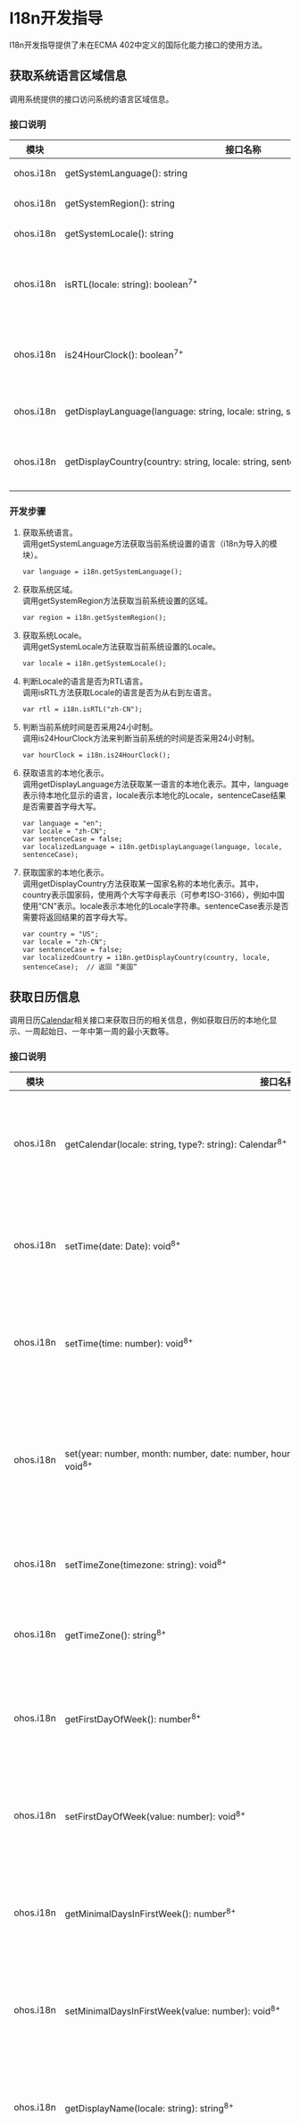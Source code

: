 # I18n开发指导

I18n开发指导提供了未在ECMA 402中定义的国际化能力接口的使用方法。

## 获取系统语言区域信息

调用系统提供的接口访问系统的语言区域信息。


### 接口说明

| 模块 | 接口名称 | 描述 |
| -------- | -------- | -------- |
| ohos.i18n | getSystemLanguage():&nbsp;string | 获取系统语言。 |
| ohos.i18n | getSystemRegion():&nbsp;string | 获取系统区域。 |
| ohos.i18n | getSystemLocale():&nbsp;string | 获取系统Locale。 |
| ohos.i18n | isRTL(locale:&nbsp;string):&nbsp;boolean<sup>7+</sup> | locale对应的语言是否为从右到左语言。 |
| ohos.i18n | is24HourClock():&nbsp;boolean<sup>7+</sup> | 获取当前系统时间是否采用24小时制 |
| ohos.i18n | getDisplayLanguage(language:&nbsp;string,&nbsp;locale:&nbsp;string,&nbsp;sentenceCase?:&nbsp;boolean):&nbsp;string | 获取语言的本地化表示。 |
| ohos.i18n | getDisplayCountry(country:&nbsp;string,&nbsp;locale:&nbsp;string,&nbsp;sentenceCase?:&nbsp;boolean):&nbsp;string | 获取国家名称的本地化表示。 |


### 开发步骤

1. 获取系统语言。<br>
   调用getSystemLanguage方法获取当前系统设置的语言（i18n为导入的模块）。

   
   ```
   var language = i18n.getSystemLanguage();
   ```

2. 获取系统区域。<br>
   调用getSystemRegion方法获取当前系统设置的区域。
     
   ```
   var region = i18n.getSystemRegion();
   ```

3. 获取系统Locale。<br>
   调用getSystemLocale方法获取当前系统设置的Locale。
     
   ```
   var locale = i18n.getSystemLocale();
   ```

4. 判断Locale的语言是否为RTL语言。<br>
   调用isRTL方法获取Locale的语言是否为从右到左语言。

   
   ```
   var rtl = i18n.isRTL("zh-CN");
   ```

5. 判断当前系统时间是否采用24小时制。<br>
   调用is24HourClock方法来判断当前系统的时间是否采用24小时制。
     
   ```
   var hourClock = i18n.is24HourClock();
   ```

6. 获取语言的本地化表示。<br>
   调用getDisplayLanguage方法获取某一语言的本地化表示。其中，language表示待本地化显示的语言，locale表示本地化的Locale，sentenceCase结果是否需要首字母大写。
     
   ```
   var language = "en";
   var locale = "zh-CN";
   var sentenceCase = false;
   var localizedLanguage = i18n.getDisplayLanguage(language, locale, sentenceCase);
   ```

7. 获取国家的本地化表示。<br>
     调用getDisplayCountry方法获取某一国家名称的本地化表示。其中，country表示国家码，使用两个大写字母表示（可参考ISO-3166），例如中国使用“CN”表示。locale表示本地化的Locale字符串。sentenceCase表示是否需要将返回结果的首字母大写。
     
   ```
   var country = "US";
   var locale = "zh-CN";
   var sentenceCase = false;
   var localizedCountry = i18n.getDisplayCountry(country, locale, sentenceCase);  // 返回 “美国”
   ```


## 获取日历信息

调用日历[Calendar](../reference/apis/js-apis-intl.md)相关接口来获取日历的相关信息，例如获取日历的本地化显示、一周起始日、一年中第一周的最小天数等。


### 接口说明

| 模块 | 接口名称 | 描述 |
| -------- | -------- | -------- |
| ohos.i18n | getCalendar(locale:&nbsp;string,&nbsp;type?:&nbsp;string):&nbsp;Calendar<sup>8+</sup> | 获取指定locale和type的日历对象。 |
| ohos.i18n | setTime(date:&nbsp;Date): void<sup>8+</sup> | 设置日历对象内部的时间日期。 |
| ohos.i18n | setTime(time:&nbsp;number): void<sup>8+</sup> | 设置日历对象内部的时间日期。 |
| ohos.i18n | set(year:&nbsp;number,&nbsp;month:&nbsp;number,&nbsp;date:&nbsp;number,&nbsp;hour?:&nbsp;number,&nbsp;minute?:&nbsp;number,&nbsp;second?:&nbsp;number): void<sup>8+</sup> | 设置日历对象的年、月、日、时、分、秒。 |
| ohos.i18n | setTimeZone(timezone:&nbsp;string): void<sup>8+</sup> | 设置日历对象的时区。 |
| ohos.i18n | getTimeZone():&nbsp;string<sup>8+</sup> | 获取日历对象的时区。 |
| ohos.i18n | getFirstDayOfWeek():&nbsp;number<sup>8+</sup> | 获取日历对象的一周起始日。 |
| ohos.i18n | setFirstDayOfWeek(value:&nbsp;number): void<sup>8+</sup> | 设置日历对象的一周起始日。 |
| ohos.i18n | getMinimalDaysInFirstWeek():&nbsp;number<sup>8+</sup> | 获取一年中第一周的最小天数。 |
| ohos.i18n | setMinimalDaysInFirstWeek(value:&nbsp;number): void<sup>8+</sup> | 设置一年中第一周的最小天数。 |
| ohos.i18n | getDisplayName(locale:&nbsp;string):&nbsp;string<sup>8+</sup> | 获取日历对象的本地化表示。 |
| ohos.i18n | isWeekend(date?:&nbsp;Date):&nbsp;boolean<sup>8+</sup> | 判断给定的日期是否在日历中是周末。 |


### 开发步骤

1. 实例化日历对象。<br>
   调用getCalendar方法获取指定locale和type的时区对象（i18n为导入的模块）。其中，type表示合法的日历类型，目前合法的日历类型包括："buddhist", "chinese", "coptic", "ethiopic", "hebrew", "gregory", "indian", "islamic_civil", "islamic_tbla", "islamic_umalqura", "japanese", "persian"。当type没有给出时，采用区域默认的日历类型。

   
   ```
   var calendar = i18n.getCalendar("zh-CN", "gregory);
   ```

2. 设置日历对象的时间。<br>
   调用setTime方法设置日历对象的时间。setTime方法接收两种类型的参数。一种是传入一个Date对象，另一种是传入一个数值表示从1970.1.1 00:00:00 GMT逝去的毫秒数。
     
   ```
   var date1 = new Date();
   calendar.setTime(date1);
   var date2 = 1000;
   calendar.setTime(date2);
   ```

3. 设置日历对象的年、月、日、时、分、秒。<br>
   调用set方法设置日历对象的年、月、日、时、分、秒。
     
   ```
   calendar.set(2021, 12, 21, 6, 0, 0)
   ```

4. 设置、获取日历对象的时区。<br>
   调用setTimeZone方法和getTimeZone方法来设置、获取日历对象的时区。其中，setTimeZone方法需要传入一个字符串表示需要设置的时区。

   
   ```
   calendar.setTimeZone("Asia/Shanghai");
   var timezone = calendar.getTimeZone();
   ```

5. 设置、获取日历对象的一周起始日。<br>
   调用setFirstDayOfWeek方法和getFirstDayOfWeek方法设置、获取日历对象的一周起始日。其中，setFirstDayOfWeek需要传入一个数值表示一周的起始日，1代表周日，7代表周六。

   
   ```
   calendar.setFirstDayOfWeek(1);
   var firstDayOfWeek = calendar.getFirstDayOfWeek();
   ```

6. 设置、获取日历对象第一周的最小天数。<br>
   调用setMinimalDaysInFirstWeek方法和getMinimalDaysInFirstWeek方法来设置、获取日历对象第一周的最小天数。
     
   ```
   calendar.setMinimalDaysInFirstWeek(3);
   var minimalDaysInFirstWeek = calendar.getMinimalDaysInFirstWeek();
   ```

7. 获取日历对象的本地化显示。<br>
   调用getDisplayName来获取日历对象的本地化显示。

   
   ```
   var localizedName = calendar.getDisplayName("zh-CN");
   ```

8. 判断某一个日期是否为周末。<br>
   调用isWeekend方法来判断输入的Date是否为周末。

   
   ```
   var date = new Date();
   var weekend = calendar.isWeekend(date);
   ```


## 电话号码格式化

调用电话号码格式化[PhoneNumberFormat](../reference/apis/js-apis-intl.md)的接口，实现对针对不同国家电话号码的格式化以及判断电话号码格式是否正确的功能。


### 接口说明

| 模块 | 接口名称 | 描述 |
| -------- | -------- | -------- |
| ohos.i18n | constructor(country:&nbsp;string,&nbsp;options?:&nbsp;PhoneNumberFormatOptions)<sup>8+</sup> | 实例化PhoneNumberFormat对象。 |
| ohos.i18n | isValidNumber(number:&nbsp;string):&nbsp;boolean<sup>8+</sup> | 判断number是否是一个格式正确的电话号码。 |
| ohos.i18n | format(number:&nbsp;string):&nbsp;string<sup>8+</sup> | 对number按照指定国家及风格进行格式化。 |


### 开发步骤

1. 实例化电话号码格式化对象。<br>
   调用PhoneNumberFormat的构造函数来实例化电话号码格式化对象，需要传入电话号码的国家代码及格式化选项。其中，格式化选项是可选的，包括style选项，该选项的取值包括："E164", "INTERNATIONAL", "NATIONAL", "RFC3966"。

   
   ```
   var phoneNumberFormat = new i18n.PhoneNumberFormat("CN", {type: "E164"});
   ```

2. 判断电话号码格式是否正确。<br>
   调用isValidNumber方法来判断输入的电话号码的格式是否正确。
     
   ```
   var validNumber = phoneNumberFormat.isValidNumber("15812341234");
   ```

3. 电话号码格式化。<br>
   调用电话号码格式化对象的format方法来对输入的电话号码进行格式化。
     
   ```
   var formattedNumber = phoneNumberFormat.format("15812341234");
   ```


## 度量衡转换

度量衡转换接口可以实现度量衡转换的相关功能。


### 接口说明

| 模块 | 接口名称 | 描述 |
| -------- | -------- | -------- |
| ohos.i18n | unitConvert(fromUnit:&nbsp;UnitInfo,&nbsp;toUnit:&nbsp;UnitInfo,&nbsp;value:&nbsp;number,&nbsp;locale:&nbsp;string,&nbsp;style?:&nbsp;string):&nbsp;string<sup>8+</sup> | 将fromUnit的单位转换为toUnit的单位，并根据区域与风格进行格式化。 |


### 开发步骤

1. 度量衡单位转换。<br>
   调用[unitConvert](../reference/apis/js-apis-intl.md)方法实现度量衡单位转换，并进行格式化显示的功能。

   
   ```
   var fromUnit = {unit: "cup", measureSystem: "US"};
   var toUnit = {unit: "liter", measureSystem: "SI"};
   var number = 1000;
   var locale = "en-US";
   var style = "long";
   i18n.Util.unitConvert(fromUtil, toUtil, number, locale, style);
   ```


## 字母表索引

调用字母表索引[IndexUtil](../reference/apis/js-apis-intl.md)的接口可以获取不同Locale的字母表索引，以及实现计算字符串所属索引的功能。


### 接口说明

| 模块 | 接口名称 | 描述 |
| -------- | -------- | -------- |
| ohos.i18n | getInstance(locale?:&nbsp;string):&nbsp;IndexUtil<sup>8+</sup> | 实例化字母表索引对象。 |
| ohos.i18n | getIndexList():&nbsp;Array&lt;string&gt;<sup>8+</sup> | 获取当前Locale的索引列表。 |
| ohos.i18n | addLocale(locale:&nbsp;string): void<sup>8+</sup> | 将新的Locale对应的索引加入当前索引列表。 |
| ohos.i18n | getIndex(text:&nbsp;string):&nbsp;string<sup>8+</sup> | 获取text对应的索引。 |


### 开发步骤

1. 实例化字母表索引对象。<br>
   调用getInstance方法来实例化特定locale对应的字母表索引对象。当locale参数为空时，实例化系统默认Locale的字母表索引对象。

   
   ```
   var indexUtil = getInstance("zh-CN");
   ```

2. 获取索引列表。<br>
   调用getIndexList方法来获取当前Locale对应的字母表索引列表。
     
   ```
   var indexList = indexUtil.getIndexList();
   ```

3. 增加新的索引。<br>
   调用addLocale方法，将新的Locale对应的字母表索引添加到当前字母表索引列表中。
     
   ```
   indexUtil.addLocale("ar")
   ```

4. 获取字符串对应的索引。<br>
   调用getIndex方法来获取某一字符串对应的字母表索引。
     
   ```
   var text = "access index";
   indexUtil.getIndex(text);
   ```


## 获取文本断点位置

当文本比较长无法在一行进行显示时，调用文本断点[BreakIterator8](../reference/apis/js-apis-intl.md)的接口，来获取文本可以断行的位置。


### 接口说明

| 模块 | 接口名称 | 描述 |
| -------- | -------- | -------- |
| ohos.i18n | getLineInstance(locale:&nbsp;string):&nbsp;BreakIterator<sup>8+</sup> | 实例化断行对象。 |
| ohos.i18n | setLineBreakText(text:&nbsp;string): void<sup>8+</sup> | 设置要处理的文本。 |
| ohos.i18n | getLineBreakText():&nbsp;string<sup>8+</sup> | 获取要处理的文本。 |
| ohos.i18n | current():&nbsp;number<sup>8+</sup> | 获取当前断行对象在处理文本的位置。 |
| ohos.i18n | first():&nbsp;number<sup>8+</sup> | 将断行对象设置到第一个可断句的分割点。 |
| ohos.i18n | last():&nbsp;number<sup>8+</sup> | 将断行对象设置到最后一个可断句的分割点。 |
| ohos.i18n | next(index?:&nbsp;number):&nbsp;number<sup>8+</sup> | 将断行对象移动index个分割点的位置。 |
| ohos.i18n | previous():&nbsp;number<sup>8+</sup> | 将断行对象移动到前一个分割点的位置。 |
| ohos.i18n | following(offset:&nbsp;number):&nbsp;number<sup>8+</sup> | 将断行对象移动到offset指定位置的后面一个分割点的位置。 |
| ohos.i18n | isBoundary(offset:&nbsp;number):&nbsp;boolean<sup>8+</sup> | 判断某个位置是否是分割点。 |


### 开发步骤

1. 实例化断行对象。<br>
   调用getLineInstance方法来实例化断行对象。

   
   ```
   var locale = "en-US"
   var breakIterator = i18n.getLineInstance(locale);
   ```

2. 设置、访问要断行处理的文本。<br>
   调用setLineBreakText方法和getLineBreakText方法来设置、访问要断行处理的文本。

   
   ```
   var text = "Apple is my favorite fruit";
   breakIterator.setLineBreakText(text);
   var breakText = breakIterator.getLineBreakText();
   ```

3. 获取断行对象当前的位置。<br>
   调用current方法来获取断行对象在当前处理文本中的位置。

   
   ```
   var pos = breakIterator.current();
   ```

4. 设置断行对象的位置。<br>
   系统提供了很多接口可以用于调整断行对象在处理文本中的位置，包括first, last, next, previous, following。

   
   ```
   var firstPos = breakIterator.first(); // 将断行对象设置到第一个分割点的位置，即文本的起始位置；
   var lastPos = breakIterator.last();  // 将断行对象设置到最后一个分割点的位置，即文本末尾的下一个位置；
   // 将断行对象向前或向后移动一定数量的分割点。
   // 当传入正数时，向后移动；当传入负数时，向前移动；当未传入数值时，则向后移动一个位置；
   // 当移动超出了文本的长度范围，则返回-1；
   var nextPos = breakIterator.next(-2);
   var previousPos = breakIterator.previous();  // 将断行对象向前移动向前移动一个分割点，当超出文本长度范围时返回-1；
   // 将断行对象移动到offset指定位置的后面一个分割点。如果offset所指定的位置的下一个分割点超出了文本的长度范围，则返回-1；
   var followingPos = breakIterator.following(10); 
   ```

5. 判断某个位置是否为分割点。<br>
   调用isBoundary方法来判断一个方法是否为分割点；如果该位置是分割点，则返回true，并且将断行对象移动到该位置；如果该位置不是分割点，则返回false，并且将断行对象移动到该位置后的一个分割点。

   
   ```
   var isboundary = breakIterator.isBoundary(5);
   ```
